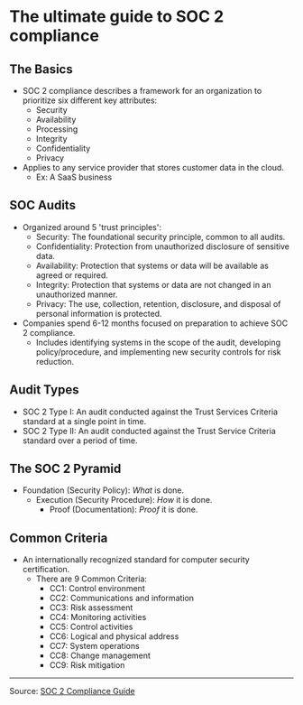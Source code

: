 # **The ultimate guide to SOC 2 compliance**
## **The Basics**
- SOC 2 compliance describes a framework for an organization to prioritize six different key attributes:
  - Security
  - Availability
  - Processing
  - Integrity
  - Confidentiality
  - Privacy
- Applies to any service provider that stores customer data in the cloud.
  - Ex: A SaaS business
## **SOC Audits**
- Organized around 5 'trust principles':
  - Security: The foundational security principle, common to all audits.
  - Confidentiality: Protection from unauthorized disclosure of sensitive data.
  - Availability: Protection that systems or data will be available as agreed or required.
  - Integrity: Protection that systems or data are not changed in an unauthorized manner.
  - Privacy: The use, collection, retention, disclosure, and disposal of personal information is protected.
- Companies spend 6-12 months focused on preparation to achieve SOC 2 compliance.
  - Includes identifying systems in the scope of the audit, developing policy/procedure, and implementing new security controls for risk reduction.
## **Audit Types**
- SOC 2 Type I: An audit conducted against the Trust Services Criteria standard at a single point in time.
- SOC 2 Type II: An audit conducted against the Trust Service Criteria standard over a period of time.
## **The SOC 2 Pyramid**
- Foundation (Security Policy): *What* is done.
  - Execution (Security Procedure): *How* it is done.
    - Proof (Documentation): *Proof* it is done.
## **Common Criteria**
- An internationally recognized standard for computer security certification.
  - There are 9 Common Criteria:
    - CC1: Control environment
    - CC2: Communications and information
    - CC3: Risk assessment
    - CC4: Monitoring activities
    - CC5: Control activities
    - CC6: Logical and physical address
    - CC7: System operations
    - CC8: Change management
    - CC9: Risk mitigation

--- 

Source: [SOC 2 Compliance Guide](https://www.vendr.com/blog/soc-2-compliance-guide)